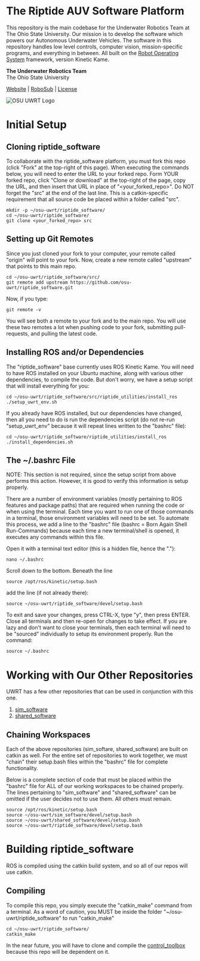 The Riptide AUV Software Platform
=================================

This repository is the main codebase for the Underwater Robotics Team at The Ohio State University. Our mission is to develop the software which powers our Autonomous Underwater Vehicles. The software in this repository handles low level controls, computer vision, mission-specific programs, and everything in between. All built on the [Robot Operating System](http://www.ros.org/) framework, version Kinetic Kame.

**The Underwater Robotics Team**  
The Ohio State University

[Website](https://uwrt.engineering.osu.edu) | [RoboSub](https://www.auvsifoundation.org/competition/robosub) | [License](LICENSE)


![OSU UWRT Logo](logos/UWRT_Logo_small.png)


# Initial Setup

## Cloning riptide_software
To collaborate with the riptide_software platform, you must fork this repo (click "Fork" at the top-right of this page). When executing the commands below, you will need to enter the URL to your forked repo. Form YOUR forked repo, click "Clone or download" at the top-right of the page, copy the URL, and then insert that URL in place of "<your_forked_repo>". Do NOT forget the "src" at the end of the last line. This is a catkin-specific requirement that all source code be placed within a folder called "src".
```
mkdir -p ~/osu-uwrt/riptide_software/
cd ~/osu-uwrt/riptide_software/
git clone <your_forked_repo> src
```

## Setting up Git Remotes
Since you just cloned your fork to your computer, your remote called "origin" will point to your fork. Now, create a new remote called "upstream" that points to this main repo.
```
cd ~/osu-uwrt/riptide_software/src/
git remote add upstream https://github.com/osu-uwrt/riptide_software.git
```

Now, if you type:
```
git remote -v
```
You will see both a remote to your fork and to the main repo. You will use these two remotes a lot when pushing code to your fork, submitting pull-requests, and pulling the latest code.

## Installing ROS and/or Dependencies
The "riptide_software" base currently uses ROS Kinetic Kame. You will need to have ROS installed on your Ubuntu machine, along with various other dependencies, to compile the code. But don't worry, we have a setup script that will install everything for you:
```
cd ~/osu-uwrt/riptide_software/src/riptide_utilities/install_ros
./setup_uwrt_env.sh
```

If you already have ROS installed, but our dependencies have changed, then all you need to do is run the dependencies script (do not re-run "setup_uwrt_env" because it will repeat lines written to the "bashrc" file):
```
cd ~/osu-uwrt/riptide_software/riptide_utilities/install_ros
./install_dependencies.sh
```

## The ~/.bashrc File
NOTE: This section is not required, since the setup script from above performs this action. However, it is good to verify this information is setup properly.

There are a number of environment variables (mostly pertaining to ROS features and package paths) that are required when running the code or when using the terminal. Each time you want to run one of those commands in a terminal, those environment variables will need to be set. To automate this process, we add a line to the "bashrc" file (bashrc = Born Again Shell Run-Commands) because each time a new terminal/shell is opened, it executes any commands within this file.

Open it with a terminal text editor (this is a hidden file, hence the "."):
```
nano ~/.bashrc
```
Scroll down to the bottom. Beneath the line
```
source /opt/ros/kinetic/setup.bash
```
add the line (if not already there):
```
source ~/osu-uwrt/riptide_software/devel/setup.bash
```
To exit and save your changes, press CTRL-X, type "y", then press ENTER. Close all terminals and then re-open for changes to take effect. If you are lazy and don't want to close your terminals, then each terminal will need to be "sourced" individually to setup its environment properly. Run the command:
```
source ~/.bashrc
```

# Working with Our Other Repositories
UWRT has a few other repositories that can be used in conjunction with this one.
1. [sim_software](https://github.com/osu-uwrt/sim_software)
2. [shared_software](https://github.com/osu-uwrt/shared_software)

## Chaining Workspaces
Each of the above repositories (sim_softare, shared_software) are built on catkin as well. For the entire set of repositories to work together, we must "chain" their setup.bash files within the "bashrc" file for complete functionality.

Below is a complete section of code that must be placed within the "bashrc" file for ALL of our working workspaces to be chained properly. The lines pertaining to "sim_software" and "shared_software" can be omitted if the user decides not to use them. All others must remain.
```
source /opt/ros/kinetic/setup.bash
source ~/osu-uwrt/sim_software/devel/setup.bash
source ~/osu-uwrt/shared_software/devel/setup.bash
source ~/osu-uwrt/riptide_software/devel/setup.bash
```

# Building riptide_software
ROS is compiled using the catkin build system, and so all of our repos will use catkin.

## Compiling
To compile this repo, you simply execute the "catkin_make" command from a terminal. As a word of caution, you MUST be inside the folder "~/osu-uwrt/riptide_software" to run "catkin_make"
```
cd ~/osu-uwrt/riptide_software/
catkin_make
```

In the near future, you will have to clone and compile the [control_toolbox](https://github.com/osu-uwrt/control_toolbox) because this repo will be dependent on it.
